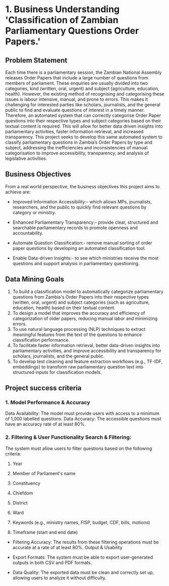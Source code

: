# 1. Business Understanding 'Classification of Zambian Parliamentary Questions Order Papers.'
## Problem Statement
Each time there is a parliamentary session, the Zambian National Assembly releases Order Papers that include a large number of questions from members of parliament. These enquiries are usually divided into two categories, kind (written, oral, urgent) and subject (agriculture, education, health). However, the existing method of recognising and categorising these issues is labour intensive, manual, and prone to errors. This makes it challenging for interested parties like scholars, journalists, and the general public to find and evaluate questions of interest in a timely manner. Therefore, an automated system that can correctly categorise Order Paper questions into their respective types and subject categories based on their textual content is required. This will allow for better data driven insights into parliamentary activities, faster information retrieval, and increased transparency.
This project seeks to develop this same automated system to classify parliamentary questions in Zambia’s Order Papers by type and subject, addressing the inefficiencies and inconsistencies of manual categorisation to improve accessibility, transparency, and analysis of legislative activities.

## Business Objectives
From a real world perspective, the business objectives this project aims to achieve are:

* Improved Information Accessibility:- which allows MPs, journalists, researchers, and the public to quickly find relevant questions by category or ministry.

* Enhanced Parliamentary Transparency:- provide clear, structured and searchable parliamentary records to promote openness and accountability.

* Automate Question Classification:- remove manual sorting of order paper questions by developing an automated classification tool.

* Enable Data-driven Insights:- to see which ministries receive the most questions and support analysis in parliamentary questioning.

## Data Mining Goals
1. To build a classification model to automatically categorize parliamentary questions from Zambia's Order Papers into their respective types (written, oral, urgent) and subject categories (such as agriculture, education, health) based on their textual content.
2. To design a model that improves the accuracy and efficiency of categorization of older papers, reducing manual labor and minimizing errors.
3. To use natural language processing (NLP) techniques to extract meaningful features from the text of the questions to enhance classification performance.
4. To facilitate faster information retrieval, better data-driven insights into parliamentary activities, and improve accessibility and transparency for scholars, journalists, and the general public.
5. To develop text cleaning and feature extraction workflows (e.g., TF-IDF, embeddings) to transform raw parliamentary question text into structured inputs for classification models.

## Project success criteria
### 1. Model Performance & Accuracy

Data Availability: The model must provide users with access to a minimum of 1,000 labelled questions.
Data Accuracy: The accessible questions must have an accuracy rate of at least 80%.

### 2. Filtering & User Functionality Search & Filtering:
The system must allow users to filter questions based on the following criteria:

1. Year

1. Member of Parliament's name

1. Constituency

1. Chiefdom

1. District

1. Ward

1. Keywords (e.g., ministry names, FISP, budget, CDF, bills, motions)

1. Timeframe (start and end date)

* Filtering Accuracy: The results from these filtering operations must be accurate at a rate of at least 80%.
Output & Usability

* Export Formats: The system must be able to export user-generated outputs in both CSV and PDF formats.

* Data Quality: The exported data must be clean and correctly set up, allowing users to analyze it without difficulty.

